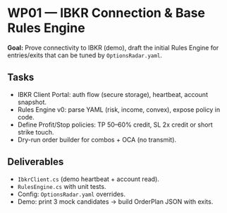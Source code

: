# WP01 — IBKR Connection & Base Rules Engine

**Goal:** Prove connectivity to IBKR (demo), draft the initial Rules Engine for entries/exits that can be tuned by `OptionsRadar.yaml`.

## Tasks
- IBKR Client Portal: auth flow (secure storage), heartbeat, account snapshot.
- Rules Engine v0: parse YAML (risk, income, convex), expose policy in code.
- Define Profit/Stop policies: TP 50–60% credit, SL 2x credit or short strike touch.
- Dry-run order builder for combos + OCA (no transmit).

## Deliverables
- `IbkrClient.cs` (demo heartbeat + account read).
- `RulesEngine.cs` with unit tests.
- Config: `OptionsRadar.yaml` overrides.
- Demo: print 3 mock candidates → build OrderPlan JSON with exits.